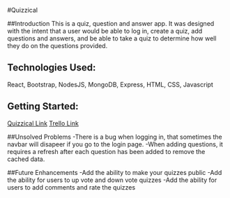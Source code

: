 #Quizzical

##Introduction
This is a quiz, question and answer app. It was designed with the intent that a user would be able to log in, create a quiz, add questions and answers, and be able to take a quiz to determine how well they do on the questions provided.

## Technologies Used:
React, Bootstrap, NodesJS, MongoDB, Express, HTML, CSS, Javascript

## Getting Started: 
[Quizzical Link](https://quizical1.herokuapp.com/)
[Trello Link](https://trello.com/b/vqMCJYD4/project-4)

##Unsolved Problems
-There is a bug when logging in, that sometimes the navbar will disapeer if you go to the login page.
-When adding questions, it requires a refresh after each question has been added to remove the cached data.

##Future Enhancements
-Add the ability to make your quizzes public
-Add the ability for users to up vote and down vote quizzes
-Add the ability for users to add comments and rate the quizzes